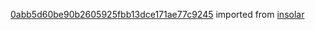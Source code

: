 [0abb5d60be90b2605925fbb13dce171ae77c9245](https://github.com/insolar/insolar/commit/0abb5d60be90b2605925fbb13dce171ae77c9245) imported from [insolar](https://github.com/insolar/insolar)
